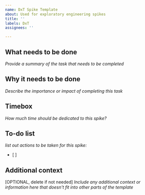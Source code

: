 ```yaml
---
name: DxT Spike Template
about: Used for exploratory engineering spikes
title: ''
labels: DxT
assignees: ''

---
```


## What needs to be done

_Provide a summary of the task that needs to be completed_


## Why it needs to be done

_Describe the importance or impact of completing this task_


## Timebox

_How much time should be dedicated to this spike?_


## To-do list

_list out actions to be taken for this spike:_
- [ ] 

## Additional context

[OPTIONAL, delete if not needed] 
_Include any additional context or information here that doesn't fit into other parts of the template_
